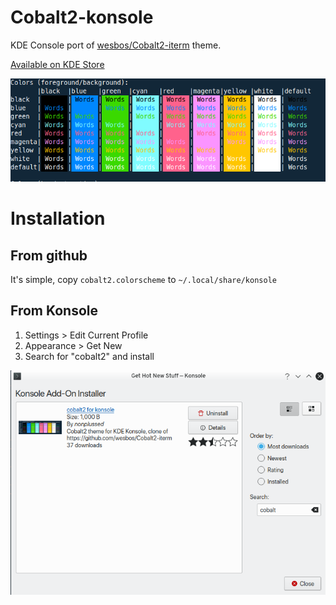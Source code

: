 # Cobalt2-konsole
KDE Console port of [wesbos/Cobalt2-iterm](https://github.com/wesbos/Cobalt2-iterm) theme.

[Available on KDE Store](https://store.kde.org/p/1415230)

![screenshot](https://github.com/jimueller/Cobalt2-konsole/blob/master/screenshot.png)

# Installation

## From github
It's simple, copy `cobalt2.colorscheme` to `~/.local/share/konsole`

## From Konsole

1. Settings > Edit Current Profile
2. Appearance > Get New
3. Search for "cobalt2" and install

![add-from-konsole](https://github.com/jimueller/Cobalt2-konsole/blob/master/konsole-add.png)
